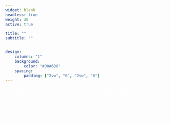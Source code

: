 ```yaml
---
widget: blank
headless: true
weight: 30
active: true

title: ""
subtitle: ""


design:
    columns: "1"
    background:
        color: "#00A6D6"
    spacing:
        padding: ["2vw", "0", "2vw", "0"]
---
```


<div style="color: #FFFFFF; text-align: center">
    We are the AI for Fintech Research Lab, a research collaboration between ING and Delft University of Technology. We perform world-class research at the intersection of Artificial Intelligence, Data Analytics, and Software Analytics in the context of FinTech. Our work focuses on developing new AI-driven theories, methods and tools in large-scale data and software analytics. <a href="/about/general-information" style="color: #FFFFFF; text-decoration: underline;">Want to learn more ?</a> Or <a href="/publications" style="color: #FFFFFF; text-decoration: underline;">Want to understand our research ?</a> 
</div>


